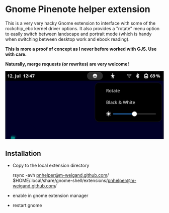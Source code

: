 # Gnome Pinenote helper extension

This is a very very hacky Gnome extension to interface with some of the
rockchip_ebc kernel driver options. It also provides a "rotate" menu option to
easily switch between landscape and portrait mode (which is handy when
switching between desktop work and ebook reading).

**This is more a proof of concept as I never before worked with GJS. Use with
care.**

**Naturally, merge requests (or rewrites) are very welcome!**

![screenshot](screenshot.png)

## Installation

* Copy to the local extension directory

	rsync -avh pnhelper@m-weigand.github.com/ $HOME/.local/share/gnome-shell/extensions/pnhelper@m-weigand.github.com/

* enable in gnome extension manager
* restart gnome
